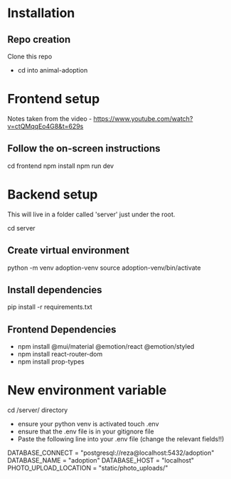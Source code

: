 # Installation

## Repo creation
Clone this repo
- cd into animal-adoption

# Frontend setup
Notes taken from the video - https://www.youtube.com/watch?v=ctQMqqEo4G8&t=629s

## Follow the on-screen instructions

cd frontend
npm install
npm run dev

# Backend setup
This will live in a folder called 'server' just under the root.

cd server

## Create virtual environment

python -m venv adoption-venv
source adoption-venv/bin/activate

## Install dependencies 

pip install -r requirements.txt


## Frontend Dependencies
- npm install @mui/material @emotion/react @emotion/styled
- npm install react-router-dom
- npm install prop-types 


# New environment variable
cd /server/ directory
- ensure your python venv is activated
touch .env
- ensure that the .env file is in your gitignore file
- Paste the following line into your .env file (change the relevant fields!!)

DATABASE_CONNECT = "postgresql://reza@localhost:5432/adoption"
DATABASE_NAME = "adoption"
DATABASE_HOST = "localhost"
PHOTO_UPLOAD_LOCATION = "static/photo_uploads/"

